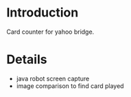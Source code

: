 # Introduction #

Card counter for yahoo bridge.


# Details #

  * java robot screen capture
  * image comparison to find card played